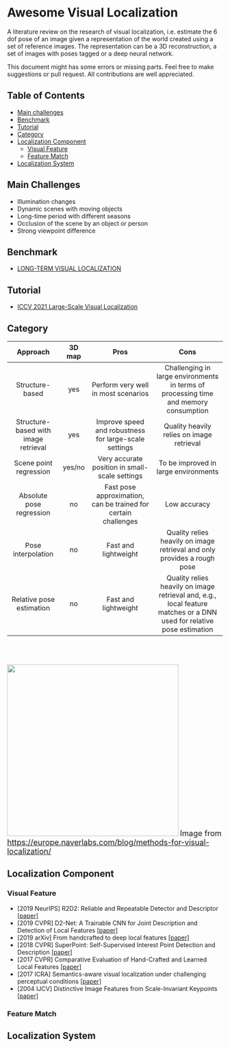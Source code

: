# Awesome Visual Localization

A literature review on the research of visual localization, i.e. estimate the 6 dof pose of an image given a representation of the world created using a set of reference images. The representation can be a 3D reconstruction, a set of images with poses tagged or a deep neural network.

This document might has some errors or missing parts. Feel free to make suggestions or pull request. All contributions are well appreciated.

## Table of Contents

- [Main challenges](#main-challenges)
- [Benchmark](#benchmark)
- [Tutorial](#tutorial)
- [Category](#category)
- [Localization Component](#localization-component)
    - [Visual Feature](#visual-feature)
    - [Feature Match](#feature-match)
- [Localization System](#localization-system)


## Main Challenges
- Illumination changes
- Dynamic scenes with moving objects
- Long-time period with different seasons
- Occlusion of the scene by an object or person
- Strong viewpoint difference

## Benchmark
- [LONG-TERM VISUAL LOCALIZATION](https://www.visuallocalization.net/)

## Tutorial
- [ICCV 2021 Large-Scale Visual Localization](https://sites.google.com/view/lsvpr2021/home)

## Category
|               Approach               | 3D map |                              Pros                              |                                                          Cons                                                         |
|:------------------------------------:|:------:|:--------------------------------------------------------------:|:---------------------------------------------------------------------------------------------------------------------:|
| Structure-based                      | yes    | Perform very well in most scenarios                            | Challenging in large environments in terms of processing time and memory consumption                                  |
| Structure-based with image retrieval | yes    | Improve speed and robustness for large-scale settings          | Quality heavily relies on image retrieval                                                                             |
| Scene point regression               | yes/no | Very accurate position in small-scale settings                 | To be improved in large environments                                                                                  |
| Absolute pose regression             | no     | Fast pose approximation, can be trained for certain challenges | Low accuracy                                                                                                          |
| Pose interpolation                   | no     | Fast and lightweight                                           | Quality relies heavily on image retrieval and only provides a rough pose                                              |
| Relative pose estimation             | no     | Fast and lightweight                                           | Quality relies heavily on image retrieval and, e.g., local feature matches or a DNN used for relative pose estimation |


<br/><br/><br/>
<img src="https://europe.naverlabs.com/wp-content/uploads/2021/03/visual_localization_methods.png" width="400px">
<font size=4>Image from https://europe.naverlabs.com/blog/methods-for-visual-localization/</font>




## Localization Component

### Visual Feature
- [2019 NeurIPS] R2D2: Reliable and Repeatable Detector and Descriptor [[paper]](https://proceedings.neurips.cc/paper/2019/file/3198dfd0aef271d22f7bcddd6f12f5cb-Paper.pdf)
- [2019 CVPR] D2-Net: A Trainable CNN for Joint Description and Detection of Local Features [[paper]](https://openaccess.thecvf.com/content_CVPR_2019/papers/Dusmanu_D2-Net_A_Trainable_CNN_for_Joint_Description_and_Detection_of_CVPR_2019_paper.pdf)
- [2019 arXiv] From handcrafted to deep local features [[paper]](https://arxiv.org/pdf/1807.10254)
- [2018 CVPR] SuperPoint: Self-Supervised Interest Point Detection and Description [[paper]](https://openaccess.thecvf.com/content_cvpr_2018_workshops/papers/w9/DeTone_SuperPoint_Self-Supervised_Interest_CVPR_2018_paper.pdf)
- [2017 CVPR] Comparative Evaluation of Hand-Crafted and Learned Local Features [[paper]](https://openaccess.thecvf.com/content_cvpr_2017/papers/Schonberger_Comparative_Evaluation_of_CVPR_2017_paper.pdf)
- [2017 ICRA] Semantics-aware visual localization under challenging perceptual conditions [[paper]](https://ieeexplore.ieee.org/stampPDF/getPDF.jsp?tp=&arnumber=7989305&ref=aHR0cHM6Ly9zY2hvbGFyLmdvb2dsZS5jby5qcC8=)
- [2004 IJCV] Distinctive Image Features from Scale-Invariant Keypoints [[paper]](https://link.springer.com/content/pdf/10.1023/B:VISI.0000029664.99615.94.pdf)

### Feature Match

## Localization System

###
